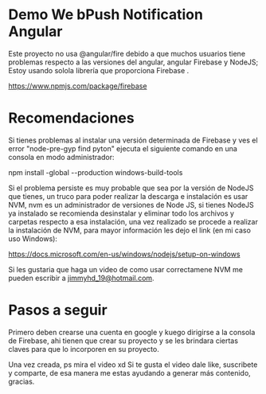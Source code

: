 # Demo We bPush Notification Angular
Este proyecto no usa @angular/fire debido a que muchos usuarios tiene problemas respecto a las versiones del angular, angular Firebase y NodeJS;
Estoy usando solola librería que proporciona Firebase .

https://www.npmjs.com/package/firebase

# Recomendaciones
Si tienes problemas al instalar una versión determinada de Firebase y ves el error "node-pre-gyp find pyton" ejecuta el siguiente comando en una consola en modo administrador:

npm install -global --production windows-build-tools

Si el problema persiste es muy probable que sea por la versión de NodeJS que tienes, un truco para poder realizar la descarga e instalación es usar NVM, nvm es un administrador de versiones de Node JS, si tienes NodeJS ya instalado se recomienda desinstalar y eliminar todo los archivos y carpetas respecto a esa instalación, una vez realizado se procede a realizar la instalación de NVM, para mayor información les dejo el link (en mi caso uso Windows):

https://docs.microsoft.com/en-us/windows/nodejs/setup-on-windows

Si les gustaria que haga un video de como usar correctamene NVM me pueden escribir a jimmyhd_19@hotmail.com.

# Pasos a seguir

Primero deben crearse una cuenta en google y kuego dirigirse a la consola de Firebase, ahi tienen que crear su proyecto y se les brindara ciertas claves para que lo incorporen en su proyecto.

Una vez creada, ps mira el video xd Si te gusta el video dale like, suscribete y comparte, de esa manera me estas ayudando a generar más contenido, gracias.


